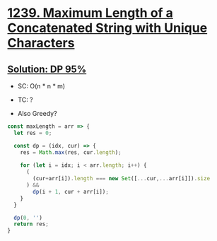 # [1239. Maximum Length of a Concatenated String with Unique Characters](https://leetcode.com/problems/maximum-length-of-a-concatenated-string-with-unique-characters/)

## [Solution: DP 95%](https://leetcode.com/problems/maximum-length-of-a-concatenated-string-with-unique-characters/discuss/1479299/JavaScript-95-DP)
- SC: O(n * n * m)
- TC: ?

- Also Greedy?

```js
const maxLength = arr => {
  let res = 0;

  const dp = (idx, cur) => {
    res = Math.max(res, cur.length);
    
    for (let i = idx; i < arr.length; i++) {
      (
        (cur+arr[i]).length === new Set([...cur,...arr[i]]).size
      ) && 
        dp(i + 1, cur + arr[i]);
    }
  }

  dp(0, '')
  return res;
}
```
